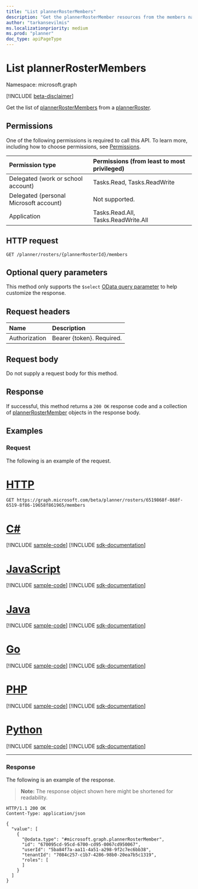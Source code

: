 ```yaml
---
title: "List plannerRosterMembers"
description: "Get the plannerRosterMember resources from the members navigation property."
author: "tarkansevilmis"
ms.localizationpriority: medium
ms.prod: "planner"
doc_type: apiPageType
---
```


# List plannerRosterMembers

Namespace: microsoft.graph

[!INCLUDE [beta-disclaimer](../../includes/beta-disclaimer.md)]

Get the list of [plannerRosterMembers](../resources/plannerrostermember.md) from a [plannerRoster](../resources/plannerroster.md).

## Permissions
One of the following permissions is required to call this API. To learn more, including how to choose permissions, see [Permissions](/graph/permissions-reference).

|Permission type|Permissions (from least to most privileged)|
|:---|:---|
|Delegated (work or school account)|Tasks.Read, Tasks.ReadWrite|
|Delegated (personal Microsoft account)|Not supported.|
|Application|Tasks.Read.All, Tasks.ReadWrite.All|

## HTTP request

<!-- {
  "blockType": "ignored"
}
-->
``` http
GET /planner/rosters/{plannerRosterId}/members
```

## Optional query parameters

This method only supports the `$select` [OData query parameter](/graph/query-parameters) to help customize the response.

## Request headers

|Name|Description|
|:---|:---|
|Authorization|Bearer {token}. Required.|

## Request body

Do not supply a request body for this method.

## Response

If successful, this method returns a `200 OK` response code and a collection of [plannerRosterMember](../resources/plannerrostermember.md) objects in the response body.

## Examples

### Request

The following is an example of the request.

# [HTTP](#tab/http)
<!-- {
  "blockType": "request",
  "name": "list_plannerrostermember"
}
-->
``` http
GET https://graph.microsoft.com/beta/planner/rosters/6519868f-868f-6519-8f86-19658f861965/members
```

# [C#](#tab/csharp)
[!INCLUDE [sample-code](../includes/snippets/csharp/list-plannerrostermember-csharp-snippets.md)]
[!INCLUDE [sdk-documentation](../includes/snippets/snippets-sdk-documentation-link.md)]

# [JavaScript](#tab/javascript)
[!INCLUDE [sample-code](../includes/snippets/javascript/list-plannerrostermember-javascript-snippets.md)]
[!INCLUDE [sdk-documentation](../includes/snippets/snippets-sdk-documentation-link.md)]

# [Java](#tab/java)
[!INCLUDE [sample-code](../includes/snippets/java/list-plannerrostermember-java-snippets.md)]
[!INCLUDE [sdk-documentation](../includes/snippets/snippets-sdk-documentation-link.md)]

# [Go](#tab/go)
[!INCLUDE [sample-code](../includes/snippets/go/list-plannerrostermember-go-snippets.md)]
[!INCLUDE [sdk-documentation](../includes/snippets/snippets-sdk-documentation-link.md)]

# [PHP](#tab/php)
[!INCLUDE [sample-code](../includes/snippets/php/list-plannerrostermember-php-snippets.md)]
[!INCLUDE [sdk-documentation](../includes/snippets/snippets-sdk-documentation-link.md)]

# [Python](#tab/python)
[!INCLUDE [sample-code](../includes/snippets/python/list-plannerrostermember-python-snippets.md)]
[!INCLUDE [sdk-documentation](../includes/snippets/snippets-sdk-documentation-link.md)]

---

### Response

The following is an example of the response.

>**Note:** The response object shown here might be shortened for readability.
<!-- {
  "blockType": "response",
  "truncated": true,
  "@odata.type": "Collection(microsoft.graph.plannerRosterMember)"
}
-->
``` http
HTTP/1.1 200 OK
Content-Type: application/json

{
  "value": [
    {
      "@odata.type": "#microsoft.graph.plannerRosterMember",
      "id": "670095cd-95cd-6700-cd95-0067cd950067",
      "userId": "5ba84f7a-aa11-4a51-a298-9f2c7ec6bb38",
      "tenantId": "7084c257-c1b7-4286-98b0-20ea7b5c1319",
      "roles": [
      ]
    }
  ]
}
```
